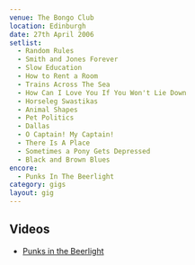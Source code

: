 ```yaml
---
venue: The Bongo Club
location: Edinburgh
date: 27th April 2006
setlist:
  - Random Rules
  - Smith and Jones Forever
  - Slow Education
  - How to Rent a Room
  - Trains Across The Sea
  - How Can I Love You If You Won't Lie Down
  - Horseleg Swastikas
  - Animal Shapes
  - Pet Politics
  - Dallas
  - O Captain! My Captain!
  - There Is A Place
  - Sometimes a Pony Gets Depressed
  - Black and Brown Blues
encore:
  - Punks In The Beerlight
category: gigs
layout: gig
---
```


## Videos

- [Punks in the Beerlight](https://www.youtube.com/watch?v=p67JH4wCQy4)
